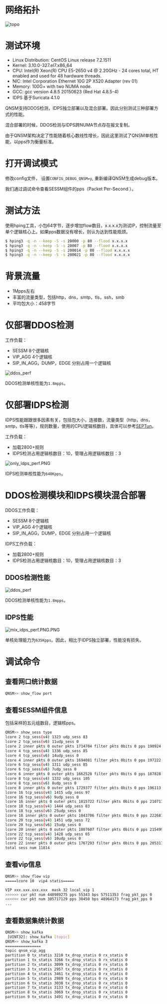 # 网络拓扑
![topo](../resources/pic/topo.jpg)

# 测试环境
- Linux Distribution: CentOS Linux release 7.2.1511
- Kernel: 3.10.0-327.el7.x86_64
- CPU: Intel(R) Xeon(R) CPU E5-2650 v4 @ 2.20GHz - 24 cores total, HT enabled and used for 48 hardware threads.
- NIC: Intel Corporation Ethernet 10G 2P X520 Adapter (rev 01)
- Memory: 100G+ with two NUMA node.
- GCC: gcc version 4.8.5 20150623 (Red Hat 4.8.5-4)
- IDPS 基于Suricata 4.1.0

QNSM支持DDOS检测，IDPS独立部署以及混合部署。因此分别测试三种部署方式的性能。

混合部署的时候，DDOS检测与IDPS跨NUMA节点存在报文复制。

由于QNSM架构决定了性能随着核心数线性增长，因此这里测试了QNSM单核性能，以pps作为衡量标准。

# 打开调试模式
修改config文件， 设置`CONFIG_DEBUG_QNSM=y`, 重新编译QNSM生成debug版本。

我们通过调试命令查看SESSM组件的pps（Packet Per-Second ）。

# 测试方法
使用hping工具，小包64字节，逐步增加flow数目，x.x.x.x为测试IP，控制流量至单个逻辑核心上。如果pps数据没有增长，则认为达到性能瓶颈。

```bash
$ hping3 -q -n --keep -S -s 20000 -p 80 --flood x.x.x.x
$ hping3 -q -n --keep -S -s 20007 -p 80 --flood x.x.x.x
$ hping3 -q -n --keep -S -s 200014 -p 80 --flood x.x.x.x
$ hping3 -q -n --keep -S -s 200021 -p 80 --flood x.x.x.x
```

# 背景流量

* 1Mpps左右
* 丰富的流量类型，包括http，dns，smtp，tls，ssh，smb
* 平均包大小：458字节

# 仅部署DDOS检测

工作负载：
* SESSM 8个逻辑核
* VIP_AGG 4个逻辑核
* SIP_IN_AGG，DUMP，EDGE 分别占用一个逻辑核

![ddos_perf](../resources/pic/ddos_perf.PNG)

DDOS检测单核性能为`1.8mpps`。

# 仅部署IDPS检测

IDPS性能跟跟很多因素有关，包括包大小，连接数，流量类型（http，dns，smtp，tls等等），规则数量，使用的CPU逻辑核数目，具体可以参考[SEPTun](https://github.com/pevma/SEPTun)。

工作负载：
* 加载2800+规则
* IDPS检测占用逻辑核数目：10，管理占用逻辑核数目：3

![only_idps_perf.PNG](../resources/pic/only_idps_perf.PNG)

IDPS检测单核性能为`640Kpps`。

# DDOS检测模块和IDPS模块混合部署

DDOS工作负载：
* SESSM 8个逻辑核
* VIP_AGG 4个逻辑核
* SIP_IN_AGG，DUMP，EDGE 分别占用一个逻辑核

IDPS工作负载：
* 加载2800+规则
* IDPS检测占用逻辑核数目：10，管理占用逻辑核数目：3

## DDOS检测性能

![ddos_perf](../resources/pic/mix_ddos_perf.PNG)

DDOS检测单核性能为`1.8mpps`。

## IDPS性能

![mix_idps_perf.PNG.PNG](../resources/pic/mix_idps_perf.PNG)

单核处理能力为`635Kpps`。因此，相比于IDPS独立部署，性能没有损失。

# 调试命令
## 查看网口统计数据
```bash
QNSM>> show_flow port
```

## 查看SESSM组件信息
包括采样的五元组数目，逻辑核pps。
```bash
QNSM>> show_sess type 
lcore 2 tcp_sess(v4) 1323 udp_sess 83
lcore 2 tcp_sess(v6) 11udp_sess 0
lcore 2 inner pkts 0 outer pkts 1714704 filter pkts 0bits 0 pps 190924 bps 0
lcore 4 tcp_sess(v4) 1336 udp_sess 85
lcore 4 tcp_sess(v6) 14udp_sess 0
lcore 4 inner pkts 0 outer pkts 1694081 filter pkts 0bits 0 pps 197222 bps 0
lcore 6 tcp_sess(v4) 1311 udp_sess 85
lcore 6 tcp_sess(v6) 7udp_sess 0
lcore 6 inner pkts 0 outer pkts 1662528 filter pkts 0bits 0 pps 187828 bps 0
lcore 8 tcp_sess(v4) 1332 udp_sess 105
lcore 8 tcp_sess(v6) 8udp_sess 0
lcore 8 inner pkts 0 outer pkts 1729377 filter pkts 0bits 0 pps 196113 bps 0
lcore 16 tcp_sess(v4) 1415 udp_sess 97
lcore 16 tcp_sess(v6) 9udp_sess 0
lcore 16 inner pkts 0 outer pkts 1815722 filter pkts 0bits 0 pps 210717 bps 0
lcore 18 tcp_sess(v4) 1444 udp_sess 83
lcore 18 tcp_sess(v6) 25udp_sess 0
lcore 18 inner pkts 0 outer pkts 1843706 filter pkts 0bits 0 pps 222687 bps 0
lcore 20 tcp_sess(v4) 1451 udp_sess 72
lcore 20 tcp_sess(v6) 15udp_sess 0
lcore 20 inner pkts 0 outer pkts 1807607 filter pkts 0bits 0 pps 215499 bps 0
lcore 22 tcp_sess(v4) 1428 udp_sess 65
lcore 22 tcp_sess(v6) 10udp_sess 0
lcore 22 inner pkts 0 outer pkts 1767293 filter pkts 0bits 0 pps 205317 bps 0
total sess num 11814
```

## 查看vip信息
```bash
QNSM>> show_flow vip 
=====lcore 10  vip4 statis=====

VIP xxx.xxx.xxx.xxx  mask 32 local_vip 1
>>>>>> cur pkt num 440989275 pps 55343 bps 57511353 frag_pkt_pps 0
<<<<<< cur pkt num 305717129 pps 38450 bps 48964173 frag_pkt_pps 0
...
```

## 查看数据集统计数据
```bash
QNSM>> show_kafka 
 [UINT32]: show_kafka [topic]
QNSM>> show_kafka 3
================
topic qnsm_vip_agg
partition 0 tx_statis 3210 tx_drop_statis 0 rx_statis 0
partition 1 tx_statis 3266 tx_drop_statis 0 rx_statis 0
partition 2 tx_statis 3099 tx_drop_statis 0 rx_statis 0
partition 3 tx_statis 2957 tx_drop_statis 0 rx_statis 0
partition 4 tx_statis 3461 tx_drop_statis 0 rx_statis 0
partition 5 tx_statis 2989 tx_drop_statis 0 rx_statis 0
partition 6 tx_statis 3038 tx_drop_statis 0 rx_statis 0
partition 7 tx_statis 3133 tx_drop_statis 0 rx_statis 0
partition 8 tx_statis 3069 tx_drop_statis 0 rx_statis 0
partition 9 tx_statis 3491 tx_drop_statis 0 rx_statis 0
```
